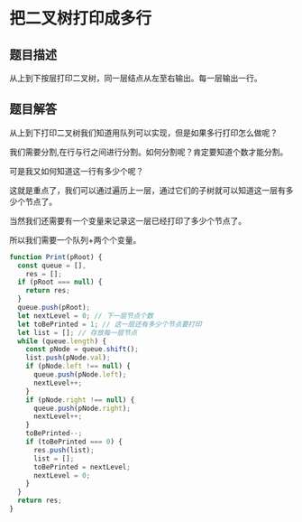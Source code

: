 # 把二叉树打印成多行

## 题目描述

从上到下按层打印二叉树，同一层结点从左至右输出。每一层输出一行。

## 题目解答

从上到下打印二叉树我们知道用队列可以实现，但是如果多行打印怎么做呢？

我们需要分割,在行与行之间进行分割。如何分割呢？肯定要知道个数才能分割。

可是我又如何知道这一行有多少个呢？

这就是重点了，我们可以通过遍历上一层，通过它们的子树就可以知道这一层有多少个节点了。

当然我们还需要有一个变量来记录这一层已经打印了多少个节点了。

所以我们需要一个队列+两个个变量。

```javascript
function Print(pRoot) {
  const queue = [],
    res = [];
  if (pRoot === null) {
    return res;
  }
  queue.push(pRoot);
  let nextLevel = 0; // 下一层节点个数
  let toBePrinted = 1; // 这一层还有多少个节点要打印
  let list = []; // 存放每一层节点
  while (queue.length) {
    const pNode = queue.shift();
    list.push(pNode.val);
    if (pNode.left !== null) {
      queue.push(pNode.left);
      nextLevel++;
    }
    if (pNode.right !== null) {
      queue.push(pNode.right);
      nextLevel++;
    }
    toBePrinted--;
    if (toBePrinted === 0) {
      res.push(list);
      list = [];
      toBePrinted = nextLevel;
      nextLevel = 0;
    }
  }
  return res;
}
```